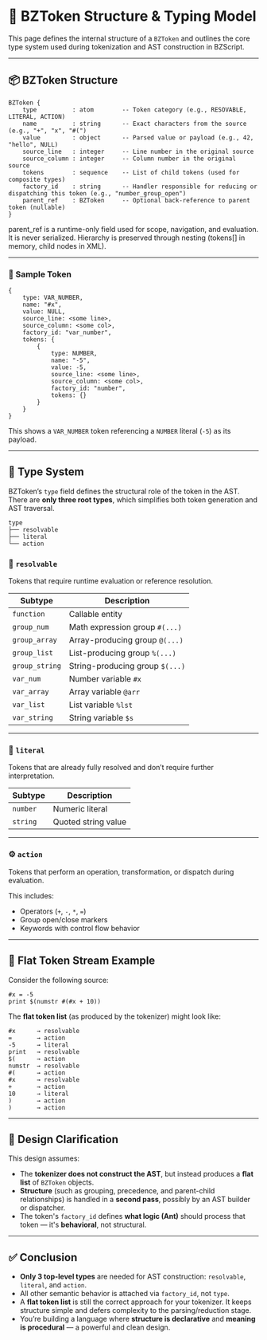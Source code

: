 
# 🧬 BZToken Structure & Typing Model

This page defines the internal structure of a `BZToken` and outlines the core type system used during tokenization and AST construction in BZScript.

---

## 📦 BZToken Structure

```euphoria
BZToken {
    type          : atom        -- Token category (e.g., RESOVABLE, LITERAL, ACTION)
    name          : string      -- Exact characters from the source (e.g., "+", "x", "#(")
    value         : object      -- Parsed value or payload (e.g., 42, "hello", NULL)
    source_line   : integer     -- Line number in the original source
    source_column : integer     -- Column number in the original source
    tokens        : sequence    -- List of child tokens (used for composite types)
    factory_id    : string      -- Handler responsible for reducing or dispatching this token (e.g., "number_group_open")
    parent_ref    : BZToken     -- Optional back-reference to parent token (nullable)
}
````
parent_ref is a runtime-only field used for scope, navigation, and evaluation. It is never serialized.
Hierarchy is preserved through nesting (tokens[] in memory, child <token> nodes in XML).

---

### 🧾 Sample Token

```euphoria
{
    type: VAR_NUMBER,
    name: "#x",
    value: NULL, 
    source_line: <some line>,
    source_column: <some col>,
    factory_id: "var_number",
    tokens: {
        {
            type: NUMBER,
            name: "-5",
            value: -5,
            source_line: <some line>,
            source_column: <some col>,
            factory_id: "number",
            tokens: {}
        }
    }
}
```

This shows a `VAR_NUMBER` token referencing a `NUMBER` literal (`-5`) as its payload.

---

## 🧪 Type System

BZToken’s `type` field defines the structural role of the token in the AST. There are **only three root types**, which simplifies both token generation and AST traversal.

```plaintext
type
├── resolvable
├── literal
└── action
```

### 🔁 `resolvable`

Tokens that require runtime evaluation or reference resolution.

| Subtype        | Description                     |
| -------------- | ------------------------------- |
| `function`     | Callable entity                 |
| `group_num`    | Math expression group `#(...)`  |
| `group_array`  | Array-producing group `@(...)`  |
| `group_list`   | List-producing group `%(...)`   |
| `group_string` | String-producing group `$(...)` |
| `var_num`      | Number variable `#x`            |
| `var_array`    | Array variable `@arr`           |
| `var_list`     | List variable `%lst`            |
| `var_string`   | String variable `$s`            |

---

### 🧱 `literal`

Tokens that are already fully resolved and don’t require further interpretation.

| Subtype  | Description         |
| -------- | ------------------- |
| `number` | Numeric literal     |
| `string` | Quoted string value |

---

### ⚙️ `action`

Tokens that perform an operation, transformation, or dispatch during evaluation.

This includes:

* Operators (`+`, `-`, `*`, `=`)
* Group open/close markers
* Keywords with control flow behavior

---

## 🧵 Flat Token Stream Example

Consider the following source:

```euphoria
#x = -5
print $(numstr #(#x + 10))
```

The **flat token list** (as produced by the tokenizer) might look like:

```plaintext
#x      → resolvable
=       → action
-5      → literal
print   → resolvable
$(      → action
numstr  → resolvable
#(      → action
#x      → resolvable
+       → action
10      → literal
)       → action
)       → action
```

---

## 🧠 Design Clarification

This design assumes:

* The **tokenizer does not construct the AST**, but instead produces a **flat list** of `BZToken` objects.
* **Structure** (such as grouping, precedence, and parent-child relationships) is handled in a **second pass**, possibly by an AST builder or dispatcher.
* The token's `factory_id` defines **what logic (Ant)** should process that token — it's **behavioral**, not structural.

---

## ✅ Conclusion

* **Only 3 top-level types** are needed for AST construction: `resolvable`, `literal`, and `action`.
* All other semantic behavior is attached via `factory_id`, not `type`.
* A **flat token list** is still the correct approach for your tokenizer. It keeps structure simple and defers complexity to the parsing/reduction stage.
* You’re building a language where **structure is declarative** and **meaning is procedural** — a powerful and clean design.


